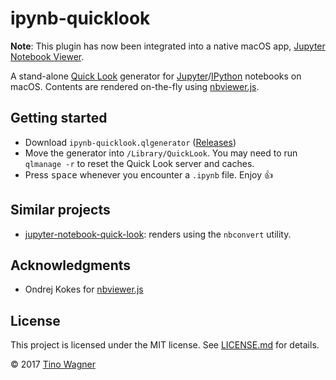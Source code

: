 # ipynb-quicklook

**Note**: This plugin has now been integrated into a native macOS app,
[Jupyter Notebook Viewer](https://github.com/tuxu/nbviewer-app).

A stand-alone [Quick Look](https://en.wikipedia.org/wiki/Quick_Look) generator
for [Jupyter](https://jupyter.org/)/[IPython](https://ipython.org/) notebooks on
macOS. Contents are rendered on-the-fly using
[nbviewer.js](https://github.com/kokes/nbviewer.js).

## Getting started

- Download `ipynb-quicklook.qlgenerator`
  ([Releases](https://github.com/tuxu/ipynb-quicklook/releases))
- Move the generator into `/Library/QuickLook`. You may need to run `qlmanage
  -r` to reset the Quick Look server and caches.
- Press <kbd>space</kbd> whenever you encounter a `.ipynb` file. Enjoy 👍

## Similar projects

- [jupyter-notebook-quick-look](https://github.com/jendas1/jupyter-notebook-quick-look):
  renders using the `nbconvert` utility.

## Acknowledgments

- Ondrej Kokes for [nbviewer.js](https://github.com/kokes/nbviewer.js)

## License

This project is licensed under the MIT license. See [LICENSE.md](LICENSE.md) for
details.

© 2017 [Tino Wagner](http://www.tinowagner.com/)